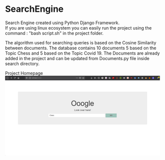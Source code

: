 # SearchEngine

Search Engine created using Python Django Framework.<br>
If you are using linux ecosystem you can easily run the project using the command : "bash script.sh" in the project folder.<br>

The algorithm used for searching queries is based on the Cosine Similarity between documents. The database contains 10 documents 5 based on the Topic Chess and 5 based on the Topic Covid 19. The Documents are already added in the project and can be updated from Documents.py file inside search directory.<br>


Project Homepage<br>
![Homepage image](https://github.com/mufaddalnaya/SearchEngine/blob/master/Homepage.png?raw=true)

